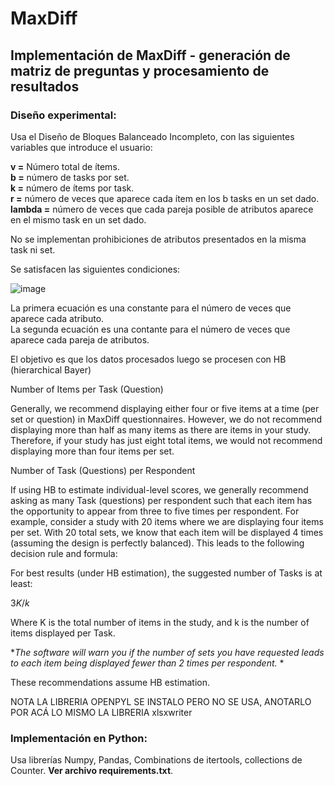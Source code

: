 # MaxDiff
## Implementación de MaxDiff - generación de matriz de preguntas y procesamiento de resultados

### Diseño experimental: 
Usa el Diseño de Bloques Balanceado Incompleto, con las siguientes variables que introduce el usuario:

**v =** Número total de ítems.\
**b =** número de tasks por set.\
**k =** número de ítems por task.\
**r =** número de veces que aparece cada ítem en los b tasks en un set dado.\
**lambda =** número de veces que cada pareja posible de atributos aparece en el mismo task en un set dado.

No se implementan prohibiciones de atributos presentados en la misma task ni set.

Se satisfacen las siguientes condiciones:

![image](https://github.com/user-attachments/assets/d5faa35b-871a-4ca3-8627-1e3cee6cc4c9)

La primera ecuación es una constante para el número de veces que aparece cada atributo.\
La segunda ecuación es una contante para el número de veces que aparece cada pareja de atributos.

El objetivo es que los datos procesados luego se procesen con HB (hierarchical Bayer)


Number of Items per Task (Question)     

Generally, we recommend displaying either four or five items at a time (per set or question) in MaxDiff questionnaires. However, we do not recommend displaying more than half as many items as there are items in your study. Therefore, if your study has just eight total items, we would not recommend displaying more than four items per set.     

Number of Task (Questions) per Respondent     

If using HB to estimate individual-level scores, we generally recommend asking as many Task (questions) per respondent such that each item has the opportunity to appear from three to five times per respondent. For example, consider a study with 20 items where we are displaying four items per set. With 20 total sets, we know that each item will be displayed 4 times (assuming the design is perfectly balanced). This leads to the following decision rule and formula:     

 For best results (under HB estimation), the suggested number of Tasks is at least:      
 
$3K / k$  

Where K is the total number of items in the study, and k is the number of items displayed per Task.     

**The software will warn you if the number of sets you have requested leads to each item being displayed fewer than 2 times per respondent.* *

These recommendations assume HB estimation.


NOTA LA LIBRERIA OPENPYL SE INSTALO PERO NO SE USA, ANOTARLO POR ACÁ
LO MISMO LA LIBRERIA xlsxwriter

### Implementación en Python:
Usa librerías Numpy, Pandas, Combinations de itertools, collections de Counter. **Ver archivo requirements.txt**.


